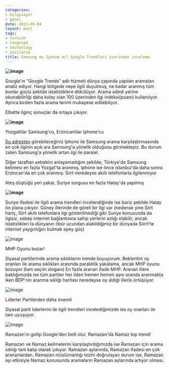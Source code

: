 ```yaml
---
categories:
- bilgisayar
- genel
date: 2013-09-04
layout: post
tags:
- turkish
- longread
- technology
- yazilarim
title: Samsung mu Iphone mi? Google Trendleri üzerinden inceleme
---
```


  

**![image](/images/IK0dFF5jAmAmpoLi4SWowgpgI3_YWR8iCuWFHs4NfNO3lvMUHSCaD95URnXqAMRKQ0qzg19z09Awu3hrCPj-qeuSWTl9U5tRuw3Ass35-S7ErWM_K97jfYSzv7kaYqB3Adk)**

Google'ın “Google Trends” adlı hizmeti dünya çapında yapılan aramaları analiz ediyor. Hangi bölgede neye ilgili duyulmuş, ne kadar aranmış tüm bunlar güçlü şekilde istatistiklere dökülüyor. Arama adedi yerine okunabilirliği daha kolay olan 100 üzerinden ilgi indeksi(puanı) kullanılıyor. Ayrıca birden fazla arama terimi mukayese edilebiliyor. 

Elbette ilginç sonuçlar da ortaya çıkıyor.

  

  

  

**![image](/images/kapBI4XrrI5_Ja5abhIwMUgc7NQ_Q4TBY9QcJwuB726pOh4Ha_ham66ChVDt7_dBQl2GFV9WHClyUgjFAKcoY15h7ZXDMqmXoVmRVyIpg3XxHitqW8AQXaAriskXRKyxqO4)**

  

Yozgatlılar Samsung'cu, Erzincanlılar Iphone'cu

[Şu adresten](https://www.google.com.tr/trends/explore#q=Samsung%2C%20%20Iphone%2C%20&geo=TR&cmpt=q) görebileceğiniz Iphone ile Samsung arama karşılaştırmasında en çok ilginin açık ara Samsung'a yönelik olduğunu görmekteyiz. Bu durum zaten Samsung'a yönelik artan ilgi ile paralel.

Diğer taraftan sebebini anlayamadığım şekilde; Türkiye'de Samsung kelimesi en fazla Yozgat'ta aranmış. Iphone ise önce istanbul'da daha sonra Erzincan'da en çok aranmış. Siirt neredeyse akıllı telefonlarla ilgilenmiyor

  

Ateş düştüğü yeri yakar, Suriye sorgusu en fazla Hatay'da yapılmış

  

  

  

**![image](/images/UxMZTDaq4SlRdwThDn6jcF-sfiS1UkoEUNbxkU46rsMccrf3aX6E5wKyXd6471G98NbR0zpGQqTaN3jW6luC-SR34YqeCoYSIp_akJxWxpp43_6Gvv7s9VcxwwZ0uw92W9s)**

  

Suriye ifadesi ile ilgili arama trendleri incelendiğinde ise bariz şekilde Hatay ön plana çıkıyor. Güney illerinde de göreli bir ilgi var (nedense yine Siirt hariç, Siirt akıllı telefonlara ilgi gösterilmediği gibi Suriye konusunda da ilgisiz, sebep internet bağlantısına sahip yerlerin azlığı olabilir, ancak istatistikleri ta dünyanın öbür ucundan alabildiğimiz bir dünyada Siirrt'te internet yaygınlığını bulmak epey güç) 

  

  

  

![image](/images/iDQ2aWmx5vAuI0EE2PXSKYYPnFDtV41QNL_hT2K7Y1xEQKLbWRwG_WDjA6cxrY3Aqg-XNeXwYYRgYKNROq8J5yXHub5G7fIRZDwcfgB4JusRidkKftEmunb1WqvJ0zpqRQY)

MHP Oyunu bozar!

  

Siyasal partilerinde arama sıklıklarını trende koyuyorum. Beklentim oy oranları ile arama sıklıkları arasında paralellik yakalama, ancak MHP oyunu bozuyor (tam seçim sloganı) En fazla aranan ifade MHP. Aranan illere baktığımızda ise tüm partiler her ilden hemen hemen aynı oranda aranmakta iken BDP'nin aranma sıklığı haritası neredeyse oy aldığı illerle örtüşüyor.

  

  

  

  

![image](/images/vncugjC3YqfGqSv5fajdSK6m8I-B8bofUqgF8H8YIxbB6DAR9rs5OHAPILAPkE5e7_lV1AwQWPa0rTZF3ab7cy-tobdGJmk_VjAAPpkmVtakXg1pJIOTcpRGq7ynGUxMRUQ)

  

  

Liderler Partilerden daha önemli

Siyasal parti liderlerini ile ilgili trendleri incelediğimizde ise oy oranları ile tam uyuşuyor.

  

  

  

  

  

![image](/images/0X3BZ7zmimnEhP22dZUSywFZeV-ItnRqVIptHbKA_-SdufyKYEvBM2oRskgYLnqJy3DNdu9fJaQ9-5a4kyDsSSR5Moct3ZkcGlnwaA_T0q4DzDJEDXywVIxd2KFTOZrMREo)

  

Ramazan'ın gelişi Google'den belli olur. Ramazan'da Namaz top trend!

Ramazan ve Namaz kelimelerini karşılaştırdığımızda ise Ramazan için arama sıklığı tam kalıp olarak çıkıyor. Ramazan aylarında, Ramazan ifadesi en çok arananlardan. Ramazan müslümanlığı tezini doğrulayan durum ise, Ramazan ayı etkisiyle Namaz konusunda aramaların Ramazan aylarında artıyor olması.
